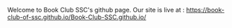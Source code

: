 Welcome to Book Club SSC's github page. Our site is live at :
https://book-club-of-ssc.github.io/Book-Club-SSC.github.io/
